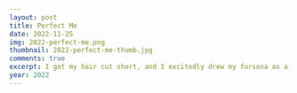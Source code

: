 ```yaml
---
layout: post
title: Perfect Me
date: 2022-11-25
img: 2022-perfect-me.png
thumbnail: 2022-perfect-me-thumb.jpg
comments: true
excerpt: I got my hair cut short, and I excitedly drew my fursona as a wolf. If I could, I would look like this forever.
year: 2022
---
```


